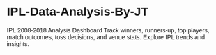 # IPL-Data-Analysis-By-JT
IPL 2008-2018 Analysis Dashboard  Track winners, runners-up, top players, match outcomes, toss decisions, and venue stats. Explore IPL trends and insights.
<!DOCTYPE html>
<html>
<head>
    <title>IPL 2008-2018 Analysis Dashboard</title>
    <style>
        body {
            font-family: Arial, sans-serif;
            margin: 20px;
        }

        h1 {
            text-align: center;
        }
    </style>
</head>
<body>
    <h1>IPL 2008-2018 Analysis Dashboard</h1>

    <p>This dashboard comprehensively overviews the Indian Premier League (IPL) from 2008 to 2018. It includes insights into:</p>

    <ul>
        <li>Winners and Runners-up</li>
        <li>Player of the Series</li>
        <li>Man of the Match</li>
        <li>Batting and Fielding Performance</li>
        <li>Toss Decisions</li>
        <li>Title Winners</li>
        <li>Top Venues</li>
    </ul>

    <h2>Usage</h2>

    <ol>
        <li>Download the Excel file from this repository.</li>
        <li>Open the file and enter the password to unlock the worksheets.</li>
        <li>Start exploring the dashboard.</li>
    </ol>

    <p><strong>Author:</strong> Jitender Tehilyani</p>
    <p><strong>Password:</strong> 4554</p>

    <h2>Dependencies</h2>

    <p>Microsoft Excel</p>
</body>
</html>
